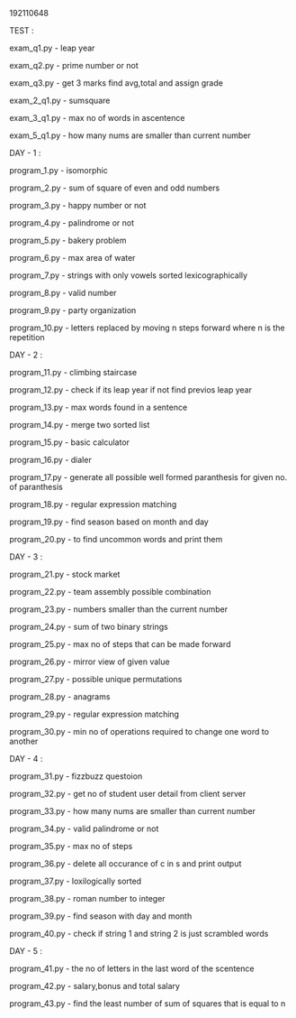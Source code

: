192110648

TEST :

exam_q1.py - leap year

exam_q2.py - prime number or not

exam_q3.py - get 3 marks find avg,total and assign grade

exam_2_q1.py - sumsquare

exam_3_q1.py - max no of words in ascentence

exam_5_q1.py - how many nums are smaller than current number

DAY - 1 :

program_1.py - isomorphic

program_2.py - sum of square of even and odd numbers

program_3.py - happy number or not

program_4.py - palindrome or not

program_5.py - bakery problem

program_6.py - max area of water

program_7.py - strings with only vowels sorted lexicographically

program_8.py - valid number

program_9.py - party organization

program_10.py - letters replaced by moving n steps forward where n is the repetition

DAY - 2 :

program_11.py - climbing staircase

program_12.py - check if its leap year if not find previos leap year 

program_13.py - max words found in a sentence

program_14.py - merge two sorted list

program_15.py - basic calculator

program_16.py - dialer 

program_17.py - generate all possible well formed paranthesis for given no. of paranthesis

program_18.py - regular expression matching

program_19.py - find season based on month and day

program_20.py - to find uncommon words and print them

DAY - 3 :

program_21.py - stock market

program_22.py - team assembly possible combination

program_23.py - numbers smaller than the current number 

program_24.py - sum of two binary strings

program_25.py - max no of steps that can be made forward

program_26.py - mirror view of given value

program_27.py - possible unique permutations

program_28.py - anagrams

program_29.py - regular expression matching

program_30.py - min no of operations required to change one word to another

DAY - 4 :

program_31.py - fizzbuzz questoion

program_32.py - get no of student user detail from client server

program_33.py - how many nums are smaller than current number

program_34.py - valid palindrome or not

program_35.py - max no of steps

program_36.py - delete all occurance of c in s and print output

program_37.py - loxilogically sorted

program_38.py - roman number to integer

program_39.py - find season with day and month

program_40.py - check if string 1  and string 2 is just scrambled words

DAY - 5 :

program_41.py - the no of letters in the last word of the scentence

program_42.py - salary,bonus and total salary 

program_43.py - find the least number of sum of squares that is equal to n

